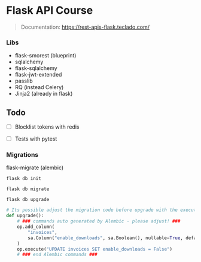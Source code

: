 # Flask API Course
> Documentation: https://rest-apis-flask.teclado.com/

### Libs
- flask-smorest (blueprint)  
- sqlalchemy  
- flask-sqlalchemy  
- flask-jwt-extended  
- passlib
- RQ (instead Celery)
- Jinja2 (already in flask)

## Todo
- [ ] Blocklist tokens with redis  
- [ ] Tests with pytest


### Migrations
flask-migrate (alembic)

```
flask db init

flask db migrate  

flask db upgrade
```

```python
# Its possible adjust the migration code before upgrade with the execute function.
def upgrade():
    # ### commands auto generated by Alembic - please adjust! ###
    op.add_column(
        "invoices",
        sa.Column("enable_downloads", sa.Boolean(), nullable=True, default=False),
    )
    op.execute("UPDATE invoices SET enable_downloads = False")
    # ### end Alembic commands ###

```
